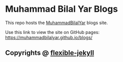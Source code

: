 # Muhammad Bilal Yar Blogs

This repo hosts the [MuhammadBilalYar](https://github.com/MuhammadBilalYar) blogs site.

Use this link to view the site on GitHub pages: https://muhammadbilalyar.github.io/blogs/

## Copyrights @ [flexible-jekyll](https://github.com/artemsheludko/flexible-jekyll)